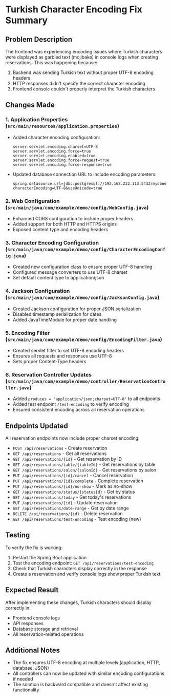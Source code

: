 # Turkish Character Encoding Fix Summary

## Problem Description
The frontend was experiencing encoding issues where Turkish characters were displayed as garbled text (mojibake) in console logs when creating reservations. This was happening because:

1. Backend was sending Turkish text without proper UTF-8 encoding headers
2. HTTP responses didn't specify the correct character encoding
3. Frontend console couldn't properly interpret the Turkish characters

## Changes Made

### 1. Application Properties (`src/main/resources/application.properties`)
- Added character encoding configuration:
  ```properties
  server.servlet.encoding.charset=UTF-8
  server.servlet.encoding.force=true
  server.servlet.encoding.enabled=true
  server.servlet.encoding.force-request=true
  server.servlet.encoding.force-response=true
  ```
- Updated database connection URL to include encoding parameters:
  ```properties
  spring.datasource.url=jdbc:postgresql://192.168.232.113:5432/mydbnew?characterEncoding=UTF-8&useUnicode=true
  ```

### 2. Web Configuration (`src/main/java/com/example/demo/config/WebConfig.java`)
- Enhanced CORS configuration to include proper headers
- Added support for both HTTP and HTTPS origins
- Exposed content type and encoding headers

### 3. Character Encoding Configuration (`src/main/java/com/example/demo/config/CharacterEncodingConfig.java`)
- Created new configuration class to ensure proper UTF-8 handling
- Configured message converters to use UTF-8 charset
- Set default content type to application/json

### 4. Jackson Configuration (`src/main/java/com/example/demo/config/JacksonConfig.java`)
- Created Jackson configuration for proper JSON serialization
- Disabled timestamp serialization for dates
- Added JavaTimeModule for proper date handling

### 5. Encoding Filter (`src/main/java/com/example/demo/config/EncodingFilter.java`)
- Created servlet filter to set UTF-8 encoding headers
- Ensures all requests and responses use UTF-8
- Sets proper Content-Type headers

### 6. Reservation Controller Updates (`src/main/java/com/example/demo/controller/ReservationController.java`)
- Added `produces = "application/json;charset=UTF-8"` to all endpoints
- Added test endpoint `/test-encoding` to verify encoding
- Ensured consistent encoding across all reservation operations

## Endpoints Updated
All reservation endpoints now include proper charset encoding:
- `POST /api/reservations` - Create reservation
- `GET /api/reservations` - Get all reservations
- `GET /api/reservations/{id}` - Get reservation by ID
- `GET /api/reservations/table/{tableId}` - Get reservations by table
- `GET /api/reservations/salon/{salonId}` - Get reservations by salon
- `PUT /api/reservations/{id}/cancel` - Cancel reservation
- `PUT /api/reservations/{id}/complete` - Complete reservation
- `PUT /api/reservations/{id}/no-show` - Mark as no-show
- `GET /api/reservations/status/{statusId}` - Get by status
- `GET /api/reservations/today` - Get today's reservations
- `PUT /api/reservations/{id}` - Update reservation
- `GET /api/reservations/date-range` - Get by date range
- `DELETE /api/reservations/{id}` - Delete reservation
- `GET /api/reservations/test-encoding` - Test encoding (new)

## Testing
To verify the fix is working:

1. Restart the Spring Boot application
2. Test the encoding endpoint: `GET /api/reservations/test-encoding`
3. Check that Turkish characters display correctly in the response
4. Create a reservation and verify console logs show proper Turkish text

## Expected Result
After implementing these changes, Turkish characters should display correctly in:
- Frontend console logs
- API responses
- Database storage and retrieval
- All reservation-related operations

## Additional Notes
- The fix ensures UTF-8 encoding at multiple levels (application, HTTP, database, JSON)
- All controllers can now be updated with similar encoding configurations if needed
- The solution is backward compatible and doesn't affect existing functionality
